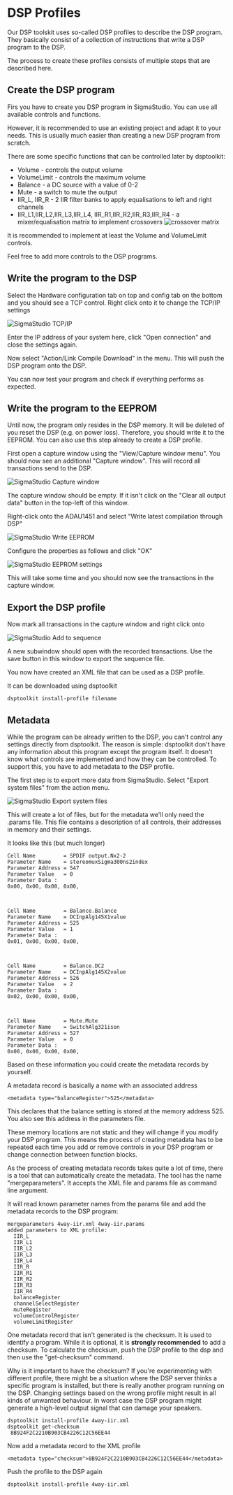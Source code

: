 # DSP Profiles

Our DSP toolskit uses so-called DSP profiles to describe the DSP 
program. They basically consist of a collection of instructions that
write a DSP program to the DSP.

The process to create these profiles consists of multiple steps that
are described here.

## Create the DSP program

Firs you have to create you DSP program in SigmaStudio. You can use
all available controls and functions.

However, it is recommended to use an existing project and adapt it
to your needs. This is usually much easier than creating a new DSP
program from scratch.

There are some specific functions that can be controlled later by 
dsptoolkit:

- Volume - controls the output volume
- VolumeLimit - controls the maximum volume
- Balance - a DC source with a value of 0-2
- Mute - a switch to mute the output
- IIR_L, IIR_R - 2 IIR filter banks to apply equalisations to left and
 right channels
- IIR_L1,IIR_L2,IIR_L3,IIR_L4, IIR_R1,IIR_R2,IIR_R3,IIR_R4 - 
  a mixer/equalisation matrix to implement crossovers
  ![crossover matrix](img/crossover-matrix.png)
  
It is recommended to implement at least the Volume and VolumeLimit 
controls. 

Feel free to add more controls to the DSP programs.

## Write the program to the DSP

Select the Hardware configuration tab on top and config tab on the 
bottom and you should see a TCP control. Right click onto it to change
the TCP/IP settings

![SigmaStudio TCP/IP](img/ss-tcpip.png)

Enter the IP address of your system here, click "Open connection" and 
close the settings again.

Now select "Action/Link Compile Download" in the menu. This will push 
the DSP program onto the DSP.

You can now test your program and check if everything performs as 
expected.

## Write the program to the EEPROM

Until now, the program only resides in the DSP memory. It will be 
deleted of you reset the DSP (e.g. on power loss). Therefore, you should 
write it to the EEPROM. You can also use this step already to create 
a DSP profile.

First open a capture window using the "View/Capture window menu".
You should now see an additional "Capture window". This will record all
transactions send to the DSP.

![SigmaStudio Capture window](img/ss-capture.png)
  
The capture window should be empty. If it isn't click on the 
"Clear all output data" button in the top-left of this window.

Right-click onto the ADAU1451 and select 
"Write latest compilation through DSP"

![SigmaStudio Write EEPROM](img/ss-write-eeprom.png)

Configure the properties as follows and click "OK"

![SigmaStudio EEPROM settings](img/ss-eeprom-settings.png)

This will take some time and you should now see the transactions in the
capture window.

## Export the DSP profile 

Now mark all transactions in the capture window and right click onto 

![SigmaStudio Add to sequence](img/ss-add-sequence.png)
  
A new subwindow should open with the recorded transactions. Use the 
save button in this window to export the sequence file. 

You now have created an XML file that can be used as a DSP profile.

It can be downloaded using dsptoolkit

```
dsptoolkit install-profile filename
```
 
## Metadata

While the program can be already written to the DSP, you can't control 
any settings directly from dsptoolkit. The reason is simple: dsptoolkit
don't have any information about this program except the program itself. 
It doesn't know what controls are implemented and how they can be 
controlled. 
To support this, you have to add metadata to the DSP profile.

The first step is to export more data from SigmaStudio. Select 
"Export system files" from the action menu.

![SigmaStudio Export system files](img/ss-export-system.png)

This will create a lot of files, but for the metadata we'll only need 
the .params file. This file contains a description of all controls,
their addresses in memory and their settings.

It looks like this (but much longer)
```
Cell Name         = SPDIF output.Nx2-2
Parameter Name    = stereomuxSigma300ns2index
Parameter Address = 547
Parameter Value   = 0
Parameter Data :
0x00, 0x00, 0x00, 0x00, 



Cell Name         = Balance.Balance
Parameter Name    = DCInpAlg145X1value
Parameter Address = 525
Parameter Value   = 1
Parameter Data :
0x01, 0x00, 0x00, 0x00, 



Cell Name         = Balance.DC2
Parameter Name    = DCInpAlg145X2value
Parameter Address = 526
Parameter Value   = 2
Parameter Data :
0x02, 0x00, 0x00, 0x00, 



Cell Name         = Mute.Mute
Parameter Name    = SwitchAlg321ison
Parameter Address = 527
Parameter Value   = 0
Parameter Data :
0x00, 0x00, 0x00, 0x00, 
```

Based on these information you could create the metadata records 
by yourself.

A  metadata record is basically a name with an associated address
```
<metadata type="balanceRegister">525</metadata>
```

This declares that the balance setting is stored at the memory address
525. You also see this address in the parameters file.

These memory locations are not static and they will change if you modify
your DSP program. This means the process of creating metadata has to be
repeated each time you add or remove controls in your DSP program or
change connection between function blocks.

As the process of creating metadata records takes quite a lot of time, 
there is a tool that can automatically create the metadata. The tool has
the name "mergeparameters". It accepts the XML file and params file as
command line argument. 

It will read known parameter names from the params file and add the
metadata records to the DSP program:

```
mergeparameters 4way-iir.xml 4way-iir.params 
added parameters to XML profile:
  IIR_L
  IIR_L1
  IIR_L2
  IIR_L3
  IIR_L4
  IIR_R
  IIR_R1
  IIR_R2
  IIR_R3
  IIR_R4
  balanceRegister
  channelSelectRegister
  muteRegister
  volumeControlRegister
  volumeLimitRegister
````

One metadata record that isn't generated is the checksum. It is used 
to identify a program. While it is optional, it is **strongly recommended**
to add a checksum. To calculate the checksum, push the DSP profile to 
the dsp and then use the "get-checksum" command.

Why is it important to have the checksum? If you're experimenting with
different profile, there might be a situation where the DSP server thinks
a specific program is installed, but there is really another program 
running on the DSP. 
Changing settings based on the wrong profile might result in all kinds
of unwanted behaviour. In worst case the DSP program might generate a 
high-level output signal that can damage your speakers.

```
dsptoolkit install-profile 4way-iir.xml
dsptoolkit get-checksum
 8B924F2C2210B903CB4226C12C56EE44
```

Now add a metadata record to the XML profile

```
<metadata type="checksum">8B924F2C2210B903CB4226C12C56EE44</metadata>
```

Push the profile to the DSP again

```
dsptoolkit install-profile 4way-iir.xml
```
